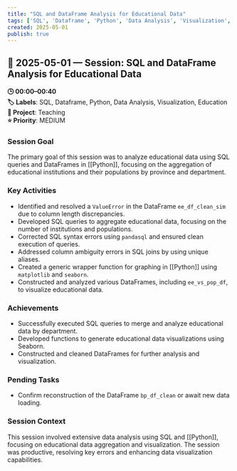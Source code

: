 ```yaml
---
title: "SQL and DataFrame Analysis for Educational Data"
tags: ['SQL', 'Dataframe', 'Python', 'Data Analysis', 'Visualization', 'Education']
created: 2025-05-01
publish: true
---
```


## 📅 2025-05-01 — Session: SQL and DataFrame Analysis for Educational Data

**🕒 00:00–00:40**  
**🏷️ Labels**: SQL, Dataframe, Python, Data Analysis, Visualization, Education  
**📂 Project**: Teaching  
**⭐ Priority**: MEDIUM  


### Session Goal
The primary goal of this session was to analyze educational data using SQL queries and DataFrames in [[Python]], focusing on the aggregation of educational institutions and their populations by province and department.

### Key Activities
- Identified and resolved a `ValueError` in the DataFrame `ee_df_clean_sim` due to column length discrepancies.
- Developed SQL queries to aggregate educational data, focusing on the number of institutions and populations.
- Corrected SQL syntax errors using `pandasql` and ensured clean execution of queries.
- Addressed column ambiguity errors in SQL joins by using unique aliases.
- Created a generic wrapper function for graphing in [[Python]] using `matplotlib` and `seaborn`.
- Constructed and analyzed various DataFrames, including `ee_vs_pop_df`, to visualize educational data.

### Achievements
- Successfully executed SQL queries to merge and analyze educational data by department.
- Developed functions to generate educational data visualizations using Seaborn.
- Constructed and cleaned DataFrames for further analysis and visualization.

### Pending Tasks
- Confirm reconstruction of the DataFrame `bp_df_clean` or await new data loading.

### Session Context
This session involved extensive data analysis using SQL and [[Python]], focusing on educational data aggregation and visualization. The session was productive, resolving key errors and enhancing data visualization capabilities.
